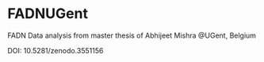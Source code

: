 # FADNUGent
FADN Data analysis from master thesis of Abhijeet Mishra @UGent, Belgium

DOI: 10.5281/zenodo.3551156
